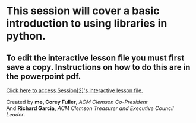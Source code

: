 # This session will cover a basic introduction to using libraries in python.
## To edit the interactive lesson file you must first save a copy. Instructions on how to do this are in the powerpoint pdf.

[Click here to access Session[2]'s interactive lesson file.](https://colab.research.google.com/drive/1ZH1EJN39pDNVv9QwACFQXy2ktvblxRj7)

Created by **me, Corey Fuller**, *ACM Clemson Co-President*<br/>
And **Richard Garcia**, *ACM Clemson Treasurer and Executive Council Leader*.